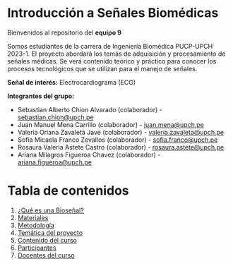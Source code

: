 # Introducción a Señales Biomédicas
Bienvenidos al repositorio del **equipo 9**

Somos estudiantes de la carrera de Ingeniería Biomédica PUCP-UPCH 2023-1.
El proyecto abordará los temás de adquisición y procesamiento de señales médicas. Se verá contenido teórico y práctico para conocer los procesos tecnológicos que se utilizan para el manejo de señales.

**Señal de interés:** Electrocardiograma (ECG)

**Integrantes del grupo:**  

 - Sebastian Alberto Chion Alvarado (colaborador) - sebastian.chion@upch.pe
 - Juan Manuel Mena Carrillo (colaborador) - juan.mena@upch.pe
 - Valeria Oriana Zavaleta Jave (colaborador) - valeria.zavaleta@upch.pe
 - Sofia Micaela Franco Zevallos (colaborador) - sofia.franco@upch.pe
 - Rosaura Valeria Astete Castro (colaborador) - rosaura.astete@upch.pe
 - Ariana Milagros Figueroa Chavez (colaborador) - ariana.figueroa@upch.pe

# Tabla de contenidos
1. [¿Qué es una Bioseñal?](https://github.com/RosauraAstete/Equipo9.github.io/blob/main/Contenido/%C2%BFQu%C3%A9%20es%20una%20biose%C3%B1al%3F.md)
2. [Materiales](https://github.com/RosauraAstete/Equipo9.github.io/blob/main/Contenido/Materiales.md)
3. [Metodología](https://github.com/RosauraAstete/Equipo9.github.io/blob/main/Contenido/Metodolog%C3%ADa.md)
4. [Temática del proyecto](https://github.com/RosauraAstete/Equipo9.github.io/blob/main/Contenido/Tem%C3%A1tica%20del%20proyecto.md)
5. [Contenido del curso](https://github.com/RosauraAstete/Equipo9.github.io/blob/main/Contenido/Contenido%20del%20curso.md) 
6. [Participantes](https://github.com/RosauraAstete/Equipo9.github.io/blob/main/Contenido/Participantes.md)
7. [Docentes del curso](https://github.com/RosauraAstete/Equipo9.github.io/blob/main/Contenido/Docentes%20del%20curso.md)
